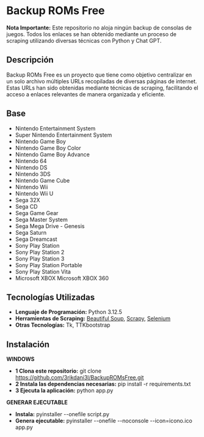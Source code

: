 # Backup ROMs Free

**Nota Importante:** Este repositorio no aloja ningún backup de consolas de juegos. Todos los enlaces se han obtenido mediante un proceso de scraping utilizando diversas técnicas con Python y Chat GPT.

## Descripción

Backup ROMs Free es un proyecto que tiene como objetivo centralizar en un solo archivo múltiples URLs recopiladas de diversas páginas de internet. Estas URLs han sido obtenidas mediante técnicas de scraping, facilitando el acceso a enlaces relevantes de manera organizada y eficiente.

## Base

-  Nintendo Entertainment System
-  Super Nintendo Entertainment System
-  Nintendo Game Boy
-  Nintendo Game Boy Color
-  Nintendo Game Boy Advance
-  Nintendo 64
-  Nintendo DS
-  Nintendo 3DS
-  Nintendo Game Cube
-  Nintendo Wii
-  Nintendo Wii U
-  Sega 32X
-  Sega CD
-  Sega Game Gear
-  Sega Master System
-  Sega Mega Drive - Genesis
-  Sega Saturn
-  Sega Dreamcast
-  Sony Play Station
-  Sony Play Station 2
-  Sony Play Station 3
-  Sony Play Station Portable
-  Sony Play Station Vita
-  Microsoft XBOX
   Microsoft XBOX 360

## Tecnologías Utilizadas

- **Lenguaje de Programación:** Python 3.12.5
- **Herramientas de Scraping:** [Beautiful Soup](https://www.crummy.com/software/BeautifulSoup/), [Scrapy](https://scrapy.org/), [Selenium](https://www.selenium.dev/)
- **Otras Tecnologías:** Tk, TTKbootstrap

## Instalación

**WINDOWS**
- **1 Clona este repositorio:**
   git clone https://github.com/3rikdani3l/BackupROMsFree.git
- **2 Instala las dependencias necesarias:**
   pip install -r requirements.txt
- **3 Ejecuta la aplicación:**
   python app.py
  
**GENERAR EJECUTABLE**
- **Instala:** pyinstaller --onefile script.py
- **Genera ejecutable:** pyinstaller --onefile --noconsole --icon=icono.ico app.py
  
